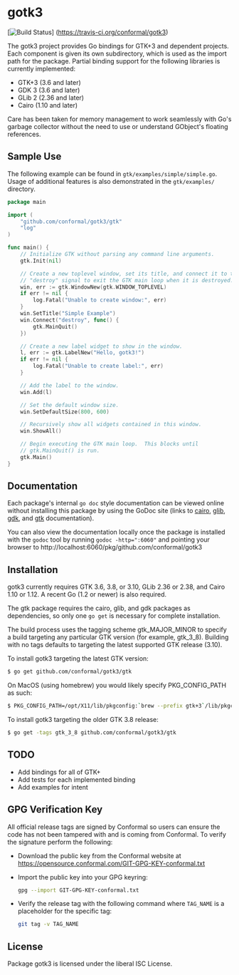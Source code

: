 gotk3
=====

[![Build Status](https://travis-ci.org/conformal/gotk3.png?branch=master)]
(https://travis-ci.org/conformal/gotk3)

The gotk3 project provides Go bindings for GTK+3 and dependent
projects.  Each component is given its own subdirectory, which is used
as the import path for the package.  Partial binding support for the
following libraries is currently implemented:

  - GTK+3 (3.6 and later)
  - GDK 3 (3.6 and later)
  - GLib 2 (2.36 and later)
  - Cairo (1.10 and later)

Care has been taken for memory management to work seamlessly with Go's
garbage collector without the need to use or understand GObject's
floating references.

## Sample Use

The following example can be found in `gtk/examples/simple/simple.go`.
Usage of additional features is also demonstrated in the
`gtk/examples/` directory.

```Go
package main

import (
	"github.com/conformal/gotk3/gtk"
	"log"
)

func main() {
	// Initialize GTK without parsing any command line arguments.
	gtk.Init(nil)

	// Create a new toplevel window, set its title, and connect it to the
	// "destroy" signal to exit the GTK main loop when it is destroyed.
	win, err := gtk.WindowNew(gtk.WINDOW_TOPLEVEL)
	if err != nil {
		log.Fatal("Unable to create window:", err)
	}
	win.SetTitle("Simple Example")
	win.Connect("destroy", func() {
		gtk.MainQuit()
	})

	// Create a new label widget to show in the window.
	l, err := gtk.LabelNew("Hello, gotk3!")
	if err != nil {
		log.Fatal("Unable to create label:", err)
	}

	// Add the label to the window.
	win.Add(l)

	// Set the default window size.
	win.SetDefaultSize(800, 600)

	// Recursively show all widgets contained in this window.
	win.ShowAll()

	// Begin executing the GTK main loop.  This blocks until
	// gtk.MainQuit() is run. 
	gtk.Main()
}
```

## Documentation

Each package's internal `go doc` style documentation can be viewed
online without installing this package by using the GoDoc site (links
to [cairo](http://godoc.org/github.com/conformal/gotk3/cairo),
[glib](http://godoc.org/github.com/conformal/gotk3/glib),
[gdk](http://godoc.org/github.com/conformal/gotk3/gdk), and
[gtk](http://godoc.org/github.com/conformal/gotk3/gtk) documentation).

You can also view the documentation locally once the package is
installed with the `godoc` tool by running `godoc -http=":6060"` and
pointing your browser to
http://localhost:6060/pkg/github.com/conformal/gotk3

## Installation

gotk3 currently requires GTK 3.6, 3.8, or 3.10, GLib 2.36 or 2.38, and
Cairo 1.10 or 1.12.  A recent Go (1.2 or newer) is also required.

The gtk package requires the cairo, glib, and gdk packages as
dependencies, so only one `go get` is necessary for complete
installation.

The build process uses the tagging scheme gtk_MAJOR_MINOR to specify a
build targeting any particular GTK version (for example, gtk_3_8).
Building with no tags defaults to targeting the latest supported GTK
release (3.10).

To install gotk3 targeting the latest GTK version:

```bash
$ go get github.com/conformal/gotk3/gtk
```

On MacOS (using homebrew) you would likely specify PKG_CONFIG_PATH as such:
```bash
$ PKG_CONFIG_PATH=/opt/X11/lib/pkgconfig:`brew --prefix gtk+3`/lib/pkgconfig go get -u -v github.com/conformal/gotk3/gdk
```

To install gotk3 targeting the older GTK 3.8 release:

```bash
$ go get -tags gtk_3_8 github.com/conformal/gotk3/gtk
```

## TODO
- Add bindings for all of GTK+
- Add tests for each implemented binding
- Add examples for intent

## GPG Verification Key

All official release tags are signed by Conformal so users can ensure the code
has not been tampered with and is coming from Conformal.  To verify the
signature perform the following:

- Download the public key from the Conformal website at
  https://opensource.conformal.com/GIT-GPG-KEY-conformal.txt

- Import the public key into your GPG keyring:
  ```bash
  gpg --import GIT-GPG-KEY-conformal.txt
  ```

- Verify the release tag with the following command where `TAG_NAME` is a
  placeholder for the specific tag:
  ```bash
  git tag -v TAG_NAME
  ```

## License

Package gotk3 is licensed under the liberal ISC License.
